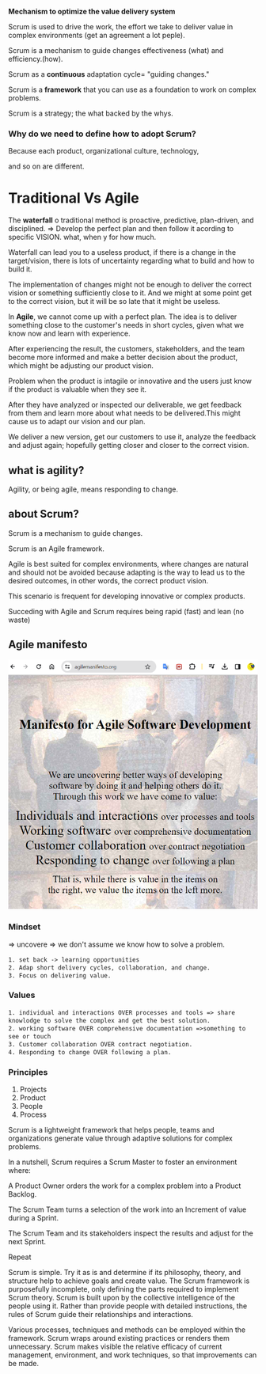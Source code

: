 **Mechanism to optimize the value delivery system**

Scrum is used to drive the work, the effort we take to deliver value in complex environments (get an agreement a lot peple).

Scrum is a mechanism to guide changes effectiveness (what) and efficiency.(how).

Scrum as a **continuous** adaptation cycle= "guiding changes."

Scrum is a **framework** that you can use as a foundation to work on complex problems.

Scrum is a strategy; the what backed by the whys.

### Why do we need to define how to adopt Scrum?

Because each product, organizational culture, technology,

and so on are different.

# Traditional Vs Agile
The **waterfall** o  traditional method is proactive, predictive, plan-driven, and disciplined.  => Develop the perfect plan and then follow it acording to specific VISION. what, when y for how much.

Waterfall can lead you to a useless product, if there is a change in the target/vision, there is lots of uncertainty regarding what to build and how to build it.

The implementation of changes might not be enough to deliver the correct vision or something sufficiently close to it. And we might at some point get to the correct vision, but it will be so late that it might be useless.

In **Agile**, we cannot come up with a perfect plan. The idea is to deliver something close to the customer's needs in short cycles, given what we know now and learn with experience.

After experiencing the result, the customers, stakeholders, and the team become more informed and make a better decision about the product, which might be adjusting our product vision.



Problem when the product is intagile or innovative and the users just know if the product is valuable when they see it.

After they have analyzed or inspected our deliverable, we get feedback from them and learn more about what needs to be delivered.This might cause us to adapt our vision and  our plan.

We deliver a new version, get our customers to use it, analyze the feedback and adjust again; hopefully getting closer and closer to the correct vision.

## what is agility?

Agility, or being agile, means responding to change.


## about Scrum?

Scrum is a mechanism to guide changes.

Scrum is an Agile framework.

Agile is best suited for complex environments, where changes are natural and should not be avoided because adapting is the way to lead us to the desired outcomes, in other words, the correct product vision.

This scenario is frequent for developing innovative or complex products.

Succeding with Agile and Scrum requires being rapid (fast) and lean (no waste)

## Agile manifesto 
[![img.png](img.png)](https://agilemanifesto.org/)


### Mindset 
=> uncovere => we don't assume we know how to solve a problem.
```shell
1. set back -> learning opportunities
2. Adap short delivery cycles, collaboration, and change.
3. Focus on delivering value.
```
### Values
```shell
1. individual and interactions OVER processes and tools => share knowlodge to solve the complex and get the best solution.
2. working software OVER comprehensive documentation =>something to see or touch
3. Customer collaboration OVER contract negotiation.
4. Responding to change OVER following a plan.
```
### Principles
1. Projects
2. Product
3. People
4. Process

Scrum is a lightweight framework that helps people, teams and organizations generate value through adaptive solutions for complex problems.

In a nutshell, Scrum requires a Scrum Master to foster an environment where:

A Product Owner orders the work for a complex problem into a Product Backlog.

The Scrum Team turns a selection of the work into an Increment of value during a Sprint.

The Scrum Team and its stakeholders inspect the results and adjust for the next Sprint.

Repeat

Scrum is simple. Try it as is and determine if its philosophy, theory, and structure help to achieve goals and create value. The Scrum framework is purposefully incomplete, only defining the parts required to implement Scrum theory. Scrum is built upon by the collective intelligence of the people using it. Rather than provide people with detailed instructions, the rules of Scrum guide their relationships and interactions.

Various processes, techniques and methods can be employed within the framework. Scrum wraps around existing practices or renders them unnecessary. Scrum makes visible the relative efficacy of current management, environment, and work techniques, so that improvements can be made.